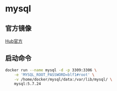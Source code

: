 # mysql

## 官方镜像

[Hub官方](https://hub.docker.com/_/mysql/)

## 启动命令

```sh
docker run --name mysql -d -p 3309:3306 \
    -e 'MYSQL_ROOT_PASSWORD=blf1#root' \
    -v /home/docker/mysql/data:/var/lib/mysql/ \
    mysql:5.7.24
```
